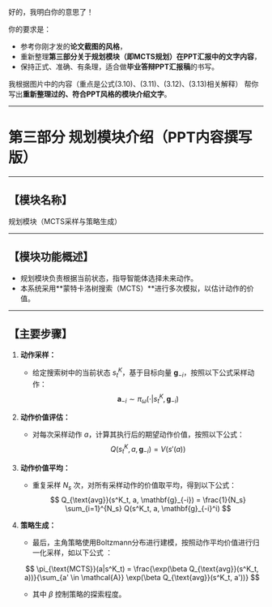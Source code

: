 好的，我明白你的意思了！

你的要求是：

* 参考你刚才发的**论文截图的风格**，
* 重新整理**第三部分关于规划模块（即MCTS规划）**在**PPT汇报中的文字内容**，
* 保持正式、准确、有条理，适合做**毕业答辩PPT汇报稿**的书写。

我根据图片中的内容（重点是公式(3.10)、(3.11)、(3.12)、(3.13)相关解释）
帮你写出**重新整理过的、符合PPT风格的模块介绍文字**。

---

# 第三部分 规划模块介绍（PPT内容撰写版）

---

## 【模块名称】

规划模块（MCTS采样与策略生成）

---

## 【模块功能概述】

* 规划模块负责根据当前状态，指导智能体选择未来动作。
* 本系统采用\*\*蒙特卡洛树搜索（MCTS）\*\*进行多次模拟，以估计动作的价值。

---

## 【主要步骤】

1. **动作采样：**

   * 给定搜索树中的当前状态 $s^K_t$，基于目标向量 $\mathbf{g}_{-i}$，按照以下公式采样动作：$$
   \mathbf{a}_{-i} \sim \pi_{\omega}( \cdot | s^K_t, \mathbf{g}_{-i} )$$
2. **动作价值评估：**

   * 对每次采样动作 $a$，计算其执行后的期望动作价值，按照以下公式：$$
   Q(s^K_t, a, \mathbf{g}_{-i}) = V(s'(a))
   $$
3. **动作价值平均：**
   * 重复采样 $N_s$ 次，对所有采样动作的价值取平均，得到以下公式：$$
   Q_{\text{avg}}(s^K_t, a, \mathbf{g}_{-i}) = \frac{1}{N_s} \sum_{i=1}^{N_s} Q(s^K_t, a, \mathbf{g}_{-i}^i)
   $$
3. **策略生成：**

   * 最后，主角策略使用Boltzmann分布进行建模，按照动作平均价值进行归一化采样，如以下公式 ：

   $$
   \pi_{\text{MCTS}}(a|s^K_t) = \frac{\exp(\beta Q_{\text{avg}}(s^K_t, a))}{\sum_{a' \in \mathcal{A}} \exp(\beta Q_{\text{avg}}(s^K_t, a'))}
   $$
   * 其中 $\beta$ 控制策略的探索程度。